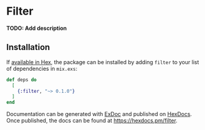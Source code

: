 # Filter

**TODO: Add description**

## Installation

If [available in Hex](https://hex.pm/docs/publish), the package can be installed
by adding `filter` to your list of dependencies in `mix.exs`:

```elixir
def deps do
  [
    {:filter, "~> 0.1.0"}
  ]
end
```

Documentation can be generated with [ExDoc](https://github.com/elixir-lang/ex_doc)
and published on [HexDocs](https://hexdocs.pm). Once published, the docs can
be found at <https://hexdocs.pm/filter>.

